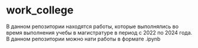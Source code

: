 # work_college
В данном репозитории находятся работы, которые выполнялись во время выполнения учебы в магистратуре в период с 2022 по 2024 года. В данном репозитории можно нати работы в формате .ipynb
